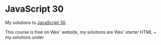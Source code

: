 # JavaScript 30
My solutions to [JavaScript 30](https://javascript30.com/).  

This course is free on Wes' website, my solutions are Wes' starter HTML + my solutions under <script> tag

- **10. Hold Shift to Check Multiple Checkboxes**
  
    JS: 98 - 134 
